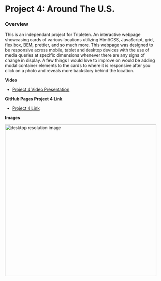 # Project 4: Around The U.S.

### Overview

This is an independant project for Tripleten. An interactive webpage showcasing cards of various locations utilizing Html/CSS, JavaScript, grid, flex box, BEM, prettier, and so much more. This webpage was designed to be responsive across mobile, tablet and desktop devices with the use of media queries at specific dimensions whenever there are any signs of change in display. A few things I would love to improve on would be adding modal container elements to the cards to where it is responsive after you click on a photo and reveals more backstory behind the location.

**Video**

- [Project 4 Video Presentation](https://drive.google.com/file/d/1BLstGCrfW-CNTc3Z9n0KmazFGhg__CLa/view?usp=sharing)

**GitHub Pages Project 4 Link**

- [Project 4 Link](https://stanleyluxx.github.io/se_project_aroundtheus/)

**Images**

<img src ="https://github.com/user-attachments/assets/e8187905-bec7-4cbf-a511-c87e633822de"
 alt="desktop resolution image"
 width="500px"/>

 


